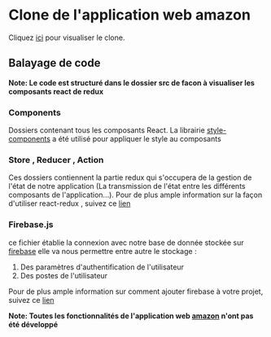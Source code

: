 # Clone de l'application web amazon 

Cliquez [ici](https://clone-3467b.web.app) pour visualiser le clone.

## Balayage de code 

**Note: Le code est structuré dans le dossier src de facon à visualiser les composants react de redux**

### Components 

Dossiers contenant tous les composants React. La librairie [style-components](https://www.npmjs.com/package/style-components) a été utilisé pour appliquer le style au composants

### Store , Reducer , Action

Ces dossiers contiennent la partie redux qui s'occupera de la gestion de l'état de notre application (La transmission de l'état entre les différents composants de l'application...). 
Pour de plus ample information sur la façon d'utiliser react-redux , suivez ce [lien](https://react-redux.js.org/introduction/getting-started)

### Firebase.js 

ce fichier établie la connexion avec notre base de donnée stockée sur [firebase](https://firebase.google.com) elle va nous permettre entre autre le stockage : 
1. Des paramètres d'authentification de l'utilisateur 
2. Des postes de l'utilisateur

Pour de plus ample information sur comment ajouter firebase à votre projet, suivez ce [lien](https://firebase.google.com/docs/web/setup)

**Note: Toutes les fonctionnalités de l'application web [amazon](https://www.amazon.fr/) n'ont pas été développé**

